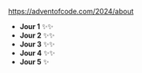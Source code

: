 https://adventofcode.com/2024/about

- **Jour 1** ✨✨
- **Jour 2** ✨✨
- **Jour 3** ✨✨
- **Jour 4** ✨✨
- **Jour 5** ✨